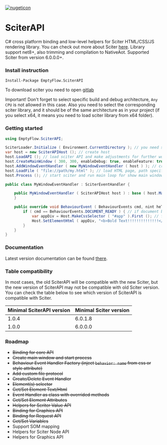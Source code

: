  [![nugeticon](https://img.shields.io/badge/nuget-available-blue)](https://www.nuget.org/packages/EmptyFlow.SciterAPI)

# SciterAPI
C# cross platform binding and low-level helpers for Sciter HTML/CSS/JS rendering library. You can check out more about Sciter [here](https://sciter.com/). 
Library support net8+, also trimming and compilation to NativeAot. Supported Sciter from version 6.0.0.0+.

### Install instruction

```shell
Install-Package EmptyFlow.SciterAPI
```
To download sciter you need to open [gitlab](https://gitlab.com/sciter-engine/sciter-js-sdk/-/releases)

Important! Don't forget to select specific build and debug architecture, `Any CPU` is not allowed in this case. Also you need to select the corresponding sciter library, and it should be of the same architecture as in your project (if you select x64, it means you need to load sciter library from x64 folder).

### Getting started

```csharp
using EmptyFlow.SciterAPI;

SciterLoader.Initialize ( Environment.CurrentDirectory ); // you need specify folder where will be located sciter library file (sciter.dll/libsciter.so/libsciter.dylib)
var host = new SciterAPIHost (); // create host
host.LoadAPI (); // load sciter API and make adjustments for further work
host.CreateMainWindow ( 300, 300, enableDebug: true, enableFeature: true ); // create main window and enable debug mode and sciter features (like access to system in JavaScript)
host.AddWindowEventHandler ( new MyWindowEventHandler ( host ) ); // create and register window Event Handler (via event handler you can handle events from windows or elements)
host.LoadFile ( "file://path/my.html" ); // load HTML page, path specified in first argument
host.Process (); // start sciter and run main loop for show main window

public class MyWindowEventHandler : SciterEventHandler {

    public MyWindowEventHandler ( SciterAPIHost host ) : base ( host.MainWindow, host, SciterEventHandlerMode.Window ) { // define event handler with mode Window (which mean events will be handled from all elements on page)
    }

    public override void BehaviourEvent ( BehaviourEvents cmd, nint heTarget, nint he, nint reason, SciterValue data, string name ) { // handle behaviour events
        if ( cmd == BehaviourEvents.DOCUMENT_READY ) { // if document become ready, which mean it fully loaded
            var appDiv = Host.MakeCssSelector ( "#app" ).First (); // find tag with attribute id=app
            Host.SetElementHtml ( appDiv, "<b>Bold Text!!!!!!!!!!!!!!</b>", SetElementHtml.SIH_REPLACE_CONTENT ); // change html in these tag
        }
    }
}
```

### Documentation

Latest version documentation can be found [there](https://emptyflow.github.io/SciterAPIDocs/).

### Table compatibility

In most cases, the old SciterAPI will be compatible with the new Sciter, but the new version of SciterAPI may not be compatible with old Sciter version.
You can check the table below to see which version of SciterAPI is compatible with Sciter.

| Minimal SciterAPI version | Minimal Sciter version |
| -------- | ------- |
| 1.0.4 | 6.0.1.8 |
| 1.0.0 | 6.0.0.0 |

### Roadmap

* ~~Binding for core API~~
* ~~Create main window and start process~~
* ~~Behaviour Event Handler Factory (inject `behavior: name` from css or style attribute)~~
* ~~Add custom file protocol~~
* ~~Create/Delete Event Handler~~
* ~~Element(s) selector~~
* ~~Get/Set Element Text/Html~~
* ~~Event Handler as class with overrided methods~~
* ~~Get/Set Element Attributes~~
* ~~Helpers for Scriter Value API~~
* ~~Binding for Graphics API~~
* ~~Binding for Request API~~
* ~~Get/Set Variables~~
* Support SOM mapping
* Helpers for Sciter Node API
* Helpers for Graphics API
